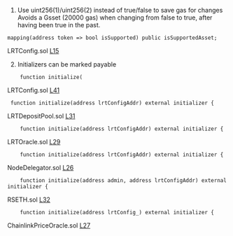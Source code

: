 1. Use uint256(1)/uint256(2) instead of true/false to save gas for changes
Avoids a Gsset (20000 gas) when changing from false to true, after having been true in the past. 
```
mapping(address token => bool isSupported) public isSupportedAsset;
```
LRTConfig.sol [L15](https://github.com/code-423n4/2023-11-kelp/blob/4b34abc952205e2a34bff893a0de0c75b8052149/src/LRTConfig.sol#L15)

2. Initializers can be marked payable
```
    function initialize(
```
LRTConfig.sol [L41](https://github.com/code-423n4/2023-11-kelp/blob/4b34abc952205e2a34bff893a0de0c75b8052149/src/LRTConfig.sol#L41)
```
 function initialize(address lrtConfigAddr) external initializer {
```
LRTDepositPool.sol [L31](https://github.com/code-423n4/2023-11-kelp/blob/4b34abc952205e2a34bff893a0de0c75b8052149/src/LRTDepositPool.sol#L31)

```
    function initialize(address lrtConfigAddr) external initializer {
```
LRTOracle.sol [L29](https://github.com/code-423n4/2023-11-kelp/blob/4b34abc952205e2a34bff893a0de0c75b8052149/src/LRTOracle.sol#L29)

```
    function initialize(address lrtConfigAddr) external initializer {
```
NodeDelegator.sol [L26](https://github.com/code-423n4/2023-11-kelp/blob/4b34abc952205e2a34bff893a0de0c75b8052149/src/NodeDelegator.sol#L26)

```
    function initialize(address admin, address lrtConfigAddr) external initializer {
```
RSETH.sol [L32](https://github.com/code-423n4/2023-11-kelp/blob/4b34abc952205e2a34bff893a0de0c75b8052149/src/RSETH.sol#L32)

```
    function initialize(address lrtConfig_) external initializer {
```
ChainlinkPriceOracle.sol [L27](https://github.com/code-423n4/2023-11-kelp/blob/4b34abc952205e2a34bff893a0de0c75b8052149/src/oracles/ChainlinkPriceOracle.sol#L27)